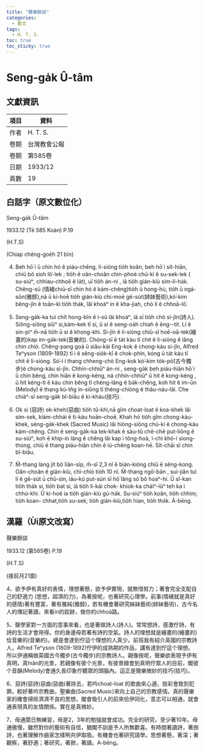 ```yaml
---
title: "聲樂餘談"
categories:
  - 散文
tags:
  - H. T. S. 
toc: true
toc_sticky: true
---
```


# Seng-ga̍k Û-tâm

## 文獻資訊

| 項目 | 資料 |
|---|---|
| 作者 | H. T. S.  |
| 卷期 | 台灣教會公報 |
| 卷期 | 第585卷 |
| 日期 | 1933/12 |
| 頁數 | 19 |

## 白話字（原文數位化）

Seng-ga̍k Û-tâm

1933.12 (Tē 585 Koàn) P.19

(H.T.S)

(Chiap chêng-goe̍h 21 bīn)

4. Beh hō͘ i ū chin hó ê piáu-chêng, lí-sióng tio̍h koân, beh hō͘ i si̍t-hiān, chiū bô sioh lô͘-lek ; tio̍h ē oân-choân chin-phoè chū-kí ê su-sek-lek ( su-siúⁿ, chhiau-chhoē ê la̍t), uī tio̍h án-ni , iā tio̍h gián-kiù sim-lí-ha̍k. Chêng-sū (情緒chiū-sī chin hó ê kám-chêng)tio̍h ū hong-hù, tio̍h ū ngá-sûn(雅醇),nā ū ki-hoē tio̍h gián-kiù chí-moē gē-su̍t(姉妹藝術),kó͘-kim bêng-jîn ê toān-kì tio̍h tha̍k, lâi khoàⁿ in ê kha-jiah, chò lí ê chhoā-lō͘.

5. Seng-ga̍k-ka tuì chi̍t hong-bīn ê ì-sū lâi khoàⁿ, iā sī tio̍h chò si-jîn(詩人). Siông-siông siūⁿ si,kám-kek tī si, ū si ê seng-oa̍h chiah ē ēng--tit. Lí ê sin-piⁿ m̄-nā tio̍h ū si ê khong-khì. Si-jîn ê lí-sióng chiū-sī hoē-oā-tek(繪畫的)kap im-ga̍k-tek(音樂的). Chóng-sī ē ta̍t kàu tī chit ê lí-sióng ê lâng chin chió. Chêng-pang goá ū siāu-kài Eng-kok ê chong-kàu si-jîn, Alfred Teⁿyson (1809-1892) tī i ê sêng-sio̍k-kî ê chok-phín, kóng ū ta̍t kàu tī chit ê lí-sióng. Só͘-í i thang chheng-chò Eng-kok kó͘-kim to̍k-pō͘(古今獨步)ê chong-kàu si-jîn. Chhin-chhiūⁿ án-ni , seng-ga̍k beh piáu-hiān hō͘ i ū chin bêng, chin hiān ê kong-kéng, ná chhin-chhiūⁿ ū hit ê kong-kéng , ū hit kéng-tì ē kàu chin bêng tī chèng-lâng ê ba̍k-chêng, koh hit ê im-ūn (Melody) ē thang kú-tn̂g ìn-siōng tī thèng-chiòng ê thâu-náu-lāi. Che chiàⁿ-sī seng-ga̍k bî-biāu ê ki-kháu(技巧).

6. Ok si (惡詩) ok-kheh(惡曲) tio̍h tû-khì,nā gîm choat-loat ê koa-khek lâi sim-sek, kiám-chhái ē tì-kàu hoān-choē. Khah hó tio̍h gîm chong-kàu-khek, sèng-ga̍k-khek (Sacred Music) lâi hiòng-siōng chū-kí ê chong-kàu kám-chêng. Chin ê seng-ga̍k-ka tek-khak ē sàu-tû chē-chē put-liông ê su-siúⁿ, koh ē khip-ín lâng ê chêng lâi kap i tông-hoà, ì-chì khó-í siong-thong, chiū ē thang piáu-hiān chin ê iú-chêng koan-hē. Si̍t-chāi sī chin bî-biāu.

7. M̄-thang làng ji̍t bô liān-si̍p, m̄-sī 2,3 nî ê bián-kióng chiū ē sêng-kong. Oân-choân ê gián-kiù, chì-chió tio̍h 10 nî. M̄-thang ngō͘-bān , sui-jiân tuì lí ê gē-su̍t ū chū-sìn, iáu-kú put-sùn sī hō͘ lâng só͘ bô hoaⁿ-hí. Ū sî-kan tio̍h tha̍k si, tio̍h bat si, iā tio̍h lí-kái chok- khiok-ka cháiⁿ-iūⁿ teh ka i chhú-khi. Ū ki-hoē ia tio̍h gián-kiù gú-ha̍k. Su-siúⁿ tio̍h koân, tio̍h chhim; tio̍h koan- chhat,tio̍h su-sek; tio̍h gián-kiù,tio̍h hian, tio̍h tha̍k. À-bēng.

## 漢羅（Ùi原文改寫）

聲樂餘談

1933.12 (第585卷) P.19

(H.T.S)

(接前月21面)

4、欲予伊有真好的表情，理想著懸，欲予伊實現，就無惜努力；著會完全支配自己的舒適力 (思想，超濟的力)，為著按呢，也著研究心理學。前事(情緒就是真好的感情)著有豐富，著有雅純(雅醇)，若有機會著研究姊妹藝術(姉妹藝術)，古今名人的傳記著讀，來看in的跤跡，做你的chhoā路。

5、聲學家對一方面的意事來看，也是著做詩人(詩人)。常常想詩，感激佇詩，有詩的生活才會用得。你的身邊毋若著有詩的空氣。詩人的理想就是繪畫的(繪畫的)佮音樂的(音樂的)。總是會達到佇這个理想的人真少。前班我有紹介英國的宗教詩人，Alfred Teⁿyson (1809-1892)佇伊的成熟期的作品，講有達到佇這个理想。所以伊通稱做英國古今獨步(古今獨步)的宗教詩人。親像按呢，聲樂欲表現予伊有真明，真hiān的光景，若親像有彼个光景，有彼景緻會到真明佇眾人的目前，閣彼个音韻(Melody)會通久長印象佇聽眾的頭腦內。這正是聲樂微妙的技巧(技巧)。

6、惡詩(惡詩)惡曲(惡曲)著除去，若吟choat-loat 的歌曲來心適，撿彩會致到犯罪。較好著吟宗教曲，聖樂曲(Sacred Music)來向上自己的宗教感情。真的聲樂家的確會掃除濟濟不良的思想，閣會吸引人的前來佮伊同化，意志可以相通，就會通表現真的友情關係。實在是真微妙。

7、毋通閬日無練習，毋是2，3年的勉強就會成功。完全的研究，至少著10年。毋通傲慢，雖然對你的藝術有自信，猶閣不訓是予人所無歡喜。有時間著讀詩，著捌詩，也著理解作曲家怎樣咧共伊取吸。有機會也著研究語學。思想著懸，著深；著觀察，著舒適；著研究，著掀，著讀。A-bēng。
